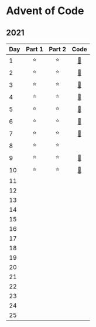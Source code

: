 # Advent of Code

## 2021
| Day | Part 1  | Part 2 | Code |
| --- |:-------:|:------:|:------:|
|1    |⭐       |⭐     | [🔗](2021/01/main.py) |
|2    |⭐       |⭐     | [🔗](2021/02/main.py) |
|3    |⭐       |⭐     | [🔗](2021/03/main.py) |
|4    |⭐       |⭐     | [🔗](2021/04/main.py) |
|5    |⭐       |⭐     | [🔗](2021/05/main.py) |
|6    |⭐       |⭐     | [🔗](2021/06/main.py) |
|7    |⭐       |⭐     | [🔗](2021/07/main.py) |
|8    |⭐       |⭐     | |
|9    |⭐       |⭐     | [🔗](2021/09/main.py) |
|10   |⭐       |⭐     | [🔗](2021/10/main.py) |
|11   |       |     |
|12   |       |     |
|13   |       |     |
|14   |       |     |
|15   |       |     |
|16   |       |     |
|17   |       |     |
|18   |       |     |
|19   |       |     |
|20   |       |     |
|21   |       |     |
|22   |       |     |
|23   |       |     |
|24   |       |     |
|25   |       |     |
